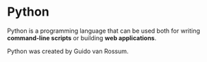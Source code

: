 # Python

Python is a programming language that can be used both for writing **command-line scripts** or building **web applications**.

Python was created by Guido van Rossum.



